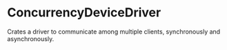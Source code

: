 # ConcurrencyDeviceDriver
Crates a driver to communicate among multiple clients, synchronously and asynchronously.
